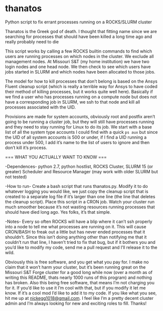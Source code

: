 ﻿# thanatos
Python script to fix errant processes running on a ROCKS/SLURM cluster

Thanatos is the Greek god of death. I thought that fitting name since we are searching for processes that should have been killed a long time ago and really probably need to die

This script works by calling a few ROCKS builtin commands to find which users are running processes on which nodes in the cluster. We exclude all management nodes. At Missouri S&T (my home institution) we have two login nodes and one head node. We then check to see which users have jobs started in SLURM and which nodes have been allocated to those jobs. 

The model for how to kill processes that don’t belong is based on the Ansys Fluent cleanup script (which is really a terrible way for Ansys to have coded their method of killing processes, but it works quite well here). Basically if we find a user who has processes running on a compute node but does not have a corresponding job in SLURM, we ssh to that node and kill all processes associated with the UID. 

Provisions are made for system accounts, obviously root and postfix aren’t going to be running a cluster job, but they will still have processes running and they need to stay running for Linux to do its job. We start with a base list of all the system type accounts I could find with a quick `ps aux` but since the UID of all system accounts is 500 or under, if I find a UID running a process under 500, I add it’s name to the list of users to ignore and then don’t kill it’s process. 

=== WHAT YOU ACTUALLY WANT TO KNOW ===

-Dependences-
python 2.7, 
python hostlist, 
ROCKS Cluster, 
SLURM 15 (or greater) Scheduler and Resource Manager (may work with older SLURM but not tested)

-How to run-
Create a bash script that runs thanatos.py. Modify it to do whatever logging you would like, we just copy the cleanup script that is created to a separate log file if it’s larger than one line (the line that deletes the cleanup script). Place this script in a CRON job. Watch your cluster run much smoother because it’s not wasting resources running processes that should have died long ago. Yes folks, it’s that simple.

-Notes-
Every so often ROCKS will have a blip where it can’t ssh properly into a node to tell me what processes are running on it. This will cause CRON/BASH to freak out a little but has never ended processes that it shouldn’t. Since this isn’t doing anything other than notifying me that it couldn’t run that line, I haven’t tried to fix that bug, but if it bothers you and you’d like to modify my code, send me a pull request and I’ll release it to the wild. 

Obviously this is free software, and you get what you pay for. I make no claim that it won’t harm your cluster, but it’s been running great on the Missouri S&T Forge cluster for a good long while now (over a month as of writing this README, thats nearly 1000 runs of this program) and nothing has broken. Also this being free software, that means I’m not charging you for it. If you’d like to use it I’m cool with that, but if you modify it let me know. If it’s a cool mod I’d like to add it to my code. If you like what you see, hit me up at nickegg1018@gmail.com. I feel like I’m a pretty decent cluster admin and I’m always looking for new and exciting roles to fill. Thanks! 
